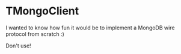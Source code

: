 # TMongoClient

I wanted to know how fun it would be to implement a MongoDB wire protocol from scratch :)

Don't use!
